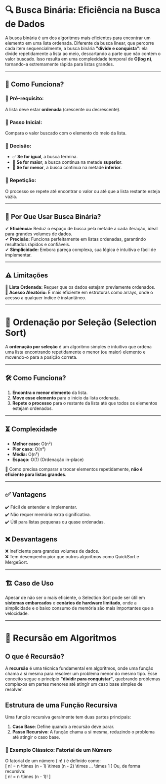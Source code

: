 # 🔍 Busca Binária: Eficiência na Busca de Dados

A busca binária é um dos algoritmos mais eficientes para encontrar um elemento em uma lista ordenada. Diferente da busca linear, que percorre cada item sequencialmente, a busca binária **"divide e conquista"**: ela divide repetidamente a lista ao meio, descartando a parte que não contém o valor buscado. Isso resulta em uma complexidade temporal de **O(log n)**, tornando-a extremamente rápida para listas grandes.

---

## 📌 Como Funciona?

### 🔹 **Pré-requisito:**  
A lista deve estar **ordenada** (crescente ou decrescente).

### 🔹 **Passo Inicial:**  
Compara o valor buscado com o elemento do meio da lista.

### 🔹 **Decisão:**
- ✅ **Se for igual**, a busca termina.
- 🔼 **Se for maior**, a busca continua na metade **superior**.
- 🔽 **Se for menor**, a busca continua na metade **inferior**.

### 🔹 **Repetição:**  
O processo se repete até encontrar o valor ou até que a lista restante esteja vazia.

---

## 🚀 Por Que Usar Busca Binária?

✔ **Eficiência:** Reduz o espaço de busca pela metade a cada iteração, ideal para grandes volumes de dados.  
✔ **Precisão:** Funciona perfeitamente em listas ordenadas, garantindo resultados rápidos e confiáveis.  
✔ **Simplicidade:** Embora pareça complexa, sua lógica é intuitiva e fácil de implementar.  

---

## ⚠️ Limitações

🔄 **Lista Ordenada:** Requer que os dados estejam previamente ordenados.  
🎲 **Acesso Aleatório:** É mais eficiente em estruturas como arrays, onde o acesso a qualquer índice é instantâneo.

--- 

# 📌 Ordenação por Seleção (Selection Sort)

A **ordenação por seleção** é um algoritmo simples e intuitivo que ordena uma lista encontrando repetidamente o menor (ou maior) elemento e movendo-o para a posição correta.

---

## 🛠 Como Funciona?
1. **Encontra o menor elemento** da lista.
2. **Move esse elemento** para o início da lista ordenada.
3. **Repete o processo** para o restante da lista até que todos os elementos estejam ordenados.

---

## ⏳ Complexidade
- **Melhor caso:** O(n²)
- **Pior caso:** O(n²)
- **Média:** O(n²)
- **Espaço:** O(1) (Ordenação in-place)

📌 Como precisa comparar e trocar elementos repetidamente, **não é eficiente para listas grandes**.

---

## ✅ Vantagens
✔️ Fácil de entender e implementar.  
✔️ Não requer memória extra significativa.  
✔️ Útil para listas pequenas ou quase ordenadas.

## ❌ Desvantagens
❌ Ineficiente para grandes volumes de dados.  
❌ Tem desempenho pior que outros algoritmos como QuickSort e MergeSort.

---

## 🏗️ Caso de Uso
Apesar de não ser o mais eficiente, o Selection Sort pode ser útil em **sistemas embarcados** e **cenários de hardware limitado**, onde a simplicidade e o baixo consumo de memória são mais importantes que a velocidade.

---

# 🔄 Recursão em Algoritmos  

## O que é Recursão?  
A **recursão** é uma técnica fundamental em algoritmos, onde uma função chama a si mesma para resolver um problema menor do mesmo tipo. Esse conceito segue o princípio **"dividir para conquistar"**, quebrando problemas complexos em partes menores até atingir um caso base simples de resolver.

## Estrutura de uma Função Recursiva  
Uma função recursiva geralmente tem duas partes principais:  

1. **Caso Base**: Define quando a recursão deve parar.  
2. **Passo Recursivo**: A função chama a si mesma, reduzindo o problema até atingir o caso base.  

### 📌 Exemplo Clássico: Fatorial de um Número  

O fatorial de um número \( n! \) é definido como:  
\[
n! = n \times (n - 1) \times (n - 2) \times ... \times 1
\]
Ou, de forma recursiva:  
\[
n! = n \times (n - 1)!
\]

